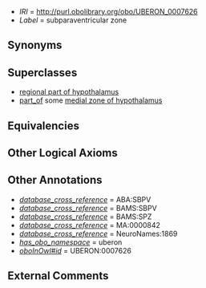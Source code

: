  * *IRI* = http://purl.obolibrary.org/obo/UBERON_0007626
 * *Label* = subparaventricular zone

## Synonyms


## Superclasses

 * [regional part of hypothalamus](../../UBERON/48/UBERON_0003048.md)
 * [part_of](../../BFO/50/BFO_0000050.md) some [medial zone of hypothalamus](../../UBERON/72/UBERON_0002272.md)

## Equivalencies


## Other Logical Axioms


## Other Annotations

 * *[database_cross_reference](../../ef/oboInOwl#hasDbXref.md)* = ABA:SBPV
 * *[database_cross_reference](../../ef/oboInOwl#hasDbXref.md)* = BAMS:SBPV
 * *[database_cross_reference](../../ef/oboInOwl#hasDbXref.md)* = BAMS:SPZ
 * *[database_cross_reference](../../ef/oboInOwl#hasDbXref.md)* = MA:0000842
 * *[database_cross_reference](../../ef/oboInOwl#hasDbXref.md)* = NeuroNames:1869
 * *[has_obo_namespace](../../ce/oboInOwl#hasOBONamespace.md)* = uberon
 * *[oboInOwl#id](../../id/oboInOwl#id.md)* = UBERON:0007626

## External Comments

